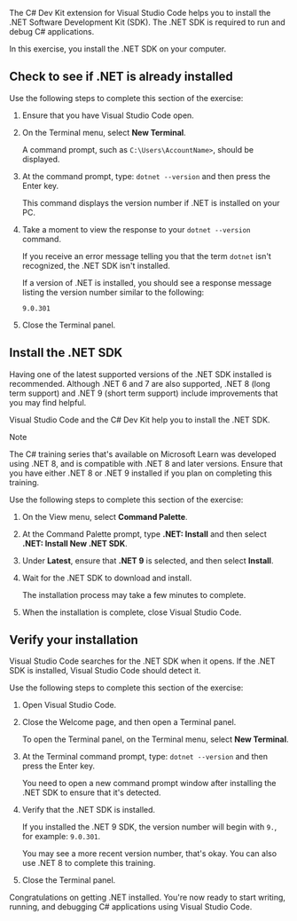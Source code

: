 The C# Dev Kit extension for Visual Studio Code helps you to install the .NET Software Development Kit (SDK). The .NET SDK is required to run and debug C# applications.

In this exercise, you install the .NET SDK on your computer.

## Check to see if .NET is already installed

Use the following steps to complete this section of the exercise:

1. Ensure that you have Visual Studio Code open.

1. On the Terminal menu, select **New Terminal**.

    A command prompt, such as `C:\Users\AccountName>`, should be displayed.

1. At the command prompt, type: `dotnet --version` and then press the Enter key.

    This command displays the version number if .NET is installed on your PC.

1. Take a moment to view the response to your `dotnet --version` command.

    If you receive an error message telling you that the term `dotnet` isn't recognized, the .NET SDK isn't installed.

    If a version of .NET is installed, you should see a response message listing the version number similar to the following:

    `9.0.301`

1. Close the Terminal panel.

## Install the .NET SDK

Having one of the latest supported versions of the .NET SDK installed is recommended. Although .NET 6 and 7 are also supported, .NET 8 (long term support) and .NET 9 (short term support) include improvements that you may find helpful.

Visual Studio Code and the C# Dev Kit help you to install the .NET SDK.

> [!NOTE]
> The C# training series that's available on Microsoft Learn was developed using .NET 8, and is compatible with .NET 8 and later versions. Ensure that you have either .NET 8 or .NET 9 installed if you plan on completing this training.

Use the following steps to complete this section of the exercise:

1. On the View menu, select **Command Palette**.

1. At the Command Palette prompt, type **.NET: Install** and then select **.NET: Install New .NET SDK**.

1. Under **Latest**, ensure that **.NET 9** is selected, and then select **Install**.

1. Wait for the .NET SDK to download and install.

    The installation process may take a few minutes to complete.

1. When the installation is complete, close Visual Studio Code.

## Verify your installation

Visual Studio Code searches for the .NET SDK when it opens. If the .NET SDK is installed, Visual Studio Code should detect it.

Use the following steps to complete this section of the exercise:

1. Open Visual Studio Code.

1. Close the Welcome page, and then open a Terminal panel.

    To open the Terminal panel, on the Terminal menu, select **New Terminal**.

1. At the Terminal command prompt, type: `dotnet --version` and then press the Enter key.

    You need to open a new command prompt window after installing the .NET SDK to ensure that it's detected.

1. Verify that the .NET SDK is installed.

    If you installed the .NET 9 SDK, the version number will begin with `9.`, for example: `9.0.301`.

    You may see a more recent version number, that's okay. You can also use .NET 8 to complete this training.

1. Close the Terminal panel.

Congratulations on getting .NET installed. You're now ready to start writing, running, and debugging C# applications using Visual Studio Code.
